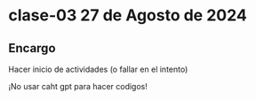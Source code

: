 # clase-03 27 de Agosto de 2024

## Encargo
Hacer inicio de actividades (o fallar en el intento) 

¡No usar caht gpt para hacer codigos!
